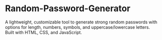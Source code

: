 # Random-Password-Generator
A lightweight, customizable tool to generate strong random passwords with options for length, numbers, symbols, and uppercase/lowercase letters. Built with HTML, CSS, and JavaScript.
